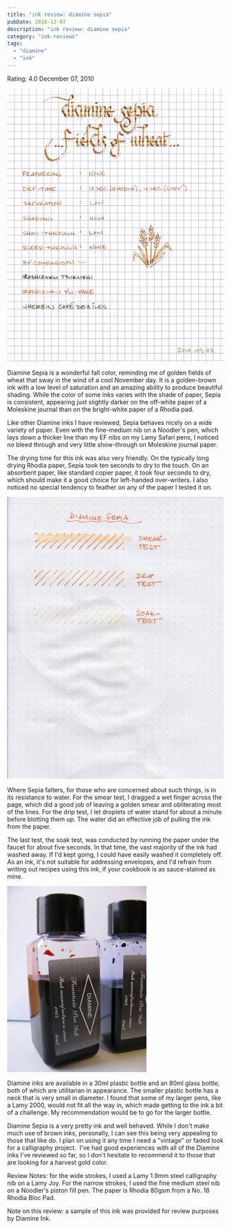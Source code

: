 ```yaml
---
title: "ink review: diamine sepia"
pubDate: 2010-12-07
description: "ink review: diamine sepia"
category: "ink-reviews"
tags:
  - "diamine"
  - "ink"
---
```


Rating: 4.0
December 07, 2010

![diamine sepia](diamine-sepia.jpg)

Diamine Sepia is a wonderful fall color, reminding me of golden fields of wheat that sway in the wind of a cool November day. It is a golden-brown ink with a low level of saturation and an amazing ability to produce beautiful shading. While the color of some inks varies with the shade of paper, Sepia is consistent, appearing just slightly darker on the off-white paper of a Moleskine journal than on the bright-white paper of a Rhodia pad.

Like other Diamine inks I have reviewed, Sepia behaves nicely on a wide variety of paper. Even with the fine-medium nib on a Noodler's pen, which lays down a thicker line than my EF nibs on my Lamy Safari pens, I noticed no bleed through and very little show-through on Moleskine journal paper.

The drying time for this ink was also very friendly. On the typically long drying Rhodia paper, Sepia took ten seconds to dry to the touch. On an absorbent paper, like standard copier paper, it took four seconds to dry, which should make it a good choice for left-handed over-writers. I also noticed no special tendency to feather on any of the paper I tested it on.

![](diamine-sepia-water-test.jpg)

Where Sepia falters, for those who are concerned about such things, is in its resistance to water. For the smear test, I dragged a wet finger across the page, which did a good job of leaving a golden smear and obliterating most of the lines. For the drip test, I let droplets of water stand for about a minute before blotting them up. The water did an effective job of pulling the ink from the paper.

The last test, the soak test, was conducted by running the paper under the faucet for about five seconds. In that time, the vast majority of the ink had washed away. If I'd kept going, I could have easily washed it completely off. As an ink, it's not suitable for addressing envelopes, and I'd refrain from writing out recipes using this ink, if your cookbook is as sauce-stained as mine.

![](diamine-sepia-bottle.jpg)

Diamine inks are available in a 30ml plastic bottle and an 80ml glass bottle, both of which are utilitarian in appearance. The smaller plastic bottle has a neck that is very small in diameter. I found that some of my larger pens, like a Lamy 2000, would not fit all the way in, which made getting to the ink a bit of a challenge. My recommendation would be to go for the larger bottle.

Diamine Sepia is a very pretty ink and well behaved. While I don't make much use of brown inks, personally, I can see this being very appealing to those that like do. I plan on using it any time I need a "vintage" or faded look for a calligraphy project.  I've had good experiences with all of the Diamine inks I've reviewed so far, so I don't hesitate to recommend it to those that are looking for a harvest gold color.

Review Notes: for the wide strokes, I used a Lamy 1.9mm steel calligraphy nib on a Lamy Joy. For the narrow strokes, I used the fine medium steel nib on a Noodler's piston fill pen. The paper is Rhodia 80gsm from a No. 16 Rhodia Bloc Pad.

Note on this review: a sample of this ink was provided for review purposes by Diamine Ink.
